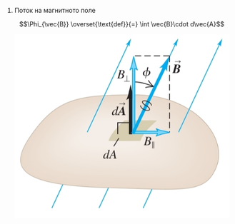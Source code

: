 1. Поток на магнитното поле
	
	$$\Phi_{\vec{B}} \overset{\text{def}}{=} \int \vec{B}\cdot d\vec{A}$$
	
	![](Resources/Поток%20на%20магнитното%20поле.png)